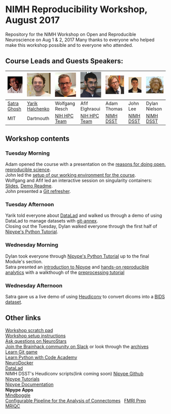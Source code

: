 # NIMH Reproducibility Workshop, August 2017
Repository for the NIMH Workshop on Open and Reproducible Neuroscience on Aug 1 &amp; 2, 2017
Many thanks to everyone who helped make this workshop possible and to everyone who attended.
## Course Leads and Guests Speakers:
![Satra](images/satra-ghosh.jpg) | ![Yarik](images/yarik-halchenko.jpg) | ![Wolfgang](images/wolfgang-resch.jpg) | ![Afif](images/afif-elghraoui.jpg) | ![Adam](images/adam-thomas.jpg) | ![John](images/john-lee.jpg) | ![Dylan](images/dylan-nielson.jpg)
--- | --- | --- | --- | --- | --- | ---  
[Satra Ghosh](http://satra.cogitatum.org/) | [Yarik Halchenko](http://haxbylab.dartmouth.edu/ppl/yarik.html) | Wolfgang Resch | Afif Elghraoui | Adam Thomas | John Lee | Dylan Nielson
MIT | Dartmouth | [NIH HPC Team](http://hpc.nih.gov/) | [NIH HPC Team](http://hpc.nih.gov/) | [NIMH DSST](https://cmn.nimh.nih.gov/dsst) | [NIMH DSST](https://cmn.nimh.nih.gov/dsst) | [NIMH DSST](https://cmn.nimh.nih.gov/dsst)

## Workshop contents

### Tuesday Morning
Adam opened the course with a presentation on the [reasons for doing open, reproducible science](materials/ReproCourseIntro_Aug.pdf).  
John led the [setup of our working environment for the course](materials/course_setup.ipynb).  
Wolfgang and Afif led an interactive session on singularity containers: [Slides](https://hpc.nih.gov/training/handouts/170801_singularity.svg#1_0), [Demo Readme](https://hpc.nih.gov/training/handouts/170801_singularity_demo.html).  
John presented a [Git refresher]().

### Tuesday Afternoon

Yarik told everyone about [DataLad](http://datalad.org/) and walked us through a demo of using DataLad to manage datasets with [git-annex](https://git-annex.branchable.com/).  
Closing out the Tuesday, Dylan walked everyone through the first half of [Nipype's Python Tutorial](https://djarecka.github.io/nipype_tutorial/notebooks/introduction_python.html).

### Wednesday Morning

Dylan took everyone through [Nipype's Python Tutorial](https://djarecka.github.io/nipype_tutorial/notebooks/introduction_python.html) up to the final Module's section.  
Satra presnted an [introduction to Nipype](materials/nipype.pdf) and [hands-on reproducible analytics](materials/nipype-1.pdf) with a walkthough of the [preprocessing tutorial](https://djarecka.github.io/nipype_tutorial/notebooks/example_preprocessing.html)

### Wednesday Afternoon

Satra gave us a live demo of using [Heudiconv](https://github.com/nipy/heudiconv) to convert dicoms into a [BIDS dataset](http://bids.neuroimaging.io/).

## Other links

[Workshop scratch pad](https://docs.google.com/document/d/1jqSoF5R3G355cn8u5yxx6hcl1Vu_NbLMe8wMurQjcqE/edit?usp=sharing)  
[Workshop setup instructions](https://docs.google.com/document/d/11Byl0wZ5FSqaj3lhMPlDmwaFUP-xQ8Cm8EgNEaBjmgw/edit?usp=sharing)  
[Ask questions on NeuroStars](https://neurostars.org)  
[Join the Brainhack community on Slack](https://brainhack-slack-invite.herokuapp.com/) or look through the [archives](https://brainhack.slackarchive.io/general/)  
[Learn Git game](learngitbranching.js.org)  
[Learn Python with Code Academy](https://www.codecademy.com/learn/python)  
[NeuroDocker](https://github.com/kaczmarj/neurodocker)  
[DataLad](http://datalad.org/)  
NIMH DSST's Heudiconv scripts(link coming soon)
[Nipype Github](https://github.com/nipy/nipype)  
[Nipype Tutorials](https://djarecka.github.io/nipype_tutorial/)  
[Nipype Documentation](https://nipype.readthedocs.io/en/latest/)  
**Nipype Apps**  
[Mindboggle](https://mindboggle.readthedocs.io/en/latest/)  
[Configurable Pipeline for the Analysis of Connectomes](https://fcp-indi.github.io/)  
[FMRI Prep](https://fmriprep.readthedocs.io/en/stable/index.html)   
[MRIQC](https://mriqc.readthedocs.io/en/stable/)




